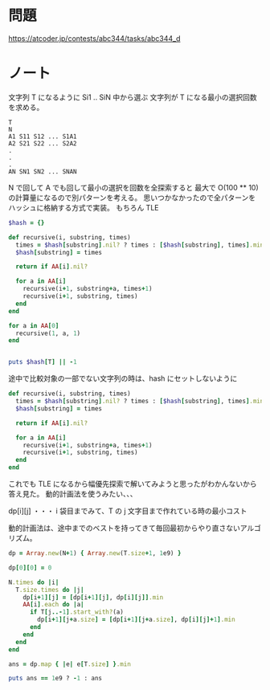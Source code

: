 # 問題

https://atcoder.jp/contests/abc344/tasks/abc344_d

# ノート

文字列 T になるように Si1 .. SiN 中から選ぶ
文字列が T になる最小の選択回数を求める。

```
T
N
A1 S11 S12 ... S1A1
A2 S21 S22 ... S2A2
.
.
.
AN SN1 SN2 ... SNAN
```

N で回して A でも回して最小の選択を回数を全探索すると 最大で O(100 \*\* 10) の計算量になるので別パターンを考える。
思いつかなかったので全パターンをハッシュに格納する方式で実装。
もちろん TLE

```ruby
$hash = {}

def recursive(i, substring, times)
  times = $hash[substring].nil? ? times : [$hash[substring], times].min
  $hash[substring] = times

  return if AA[i].nil?

  for a in AA[i]
    recursive(i+1, substring+a, times+1)
    recursive(i+1, substring, times)
  end
end

for a in AA[0]
  recursive(1, a, 1)
end


puts $hash[T] || -1
```

途中で比較対象の一部でない文字列の時は、hash にセットしないように

```ruby
def recursive(i, substring, times)
  times = $hash[substring].nil? ? times : [$hash[substring], times].min
  $hash[substring] = times

  return if AA[i].nil?

  for a in AA[i]
    recursive(i+1, substring+a, times+1)
    recursive(i+1, substring, times)
  end
end
```

これでも TLE になるから幅優先探索で解いてみようと思ったがわかんないから答え見た。
動的計画法を使うみたい、、、

dp[i][j] ・・・ i 袋目までみて、T の j 文字目まで作れている時の最小コスト

動的計画法は、途中までのベストを持ってきて毎回最初からやり直さないアルゴリズム。

```ruby
dp = Array.new(N+1) { Array.new(T.size+1, 1e9) }

dp[0][0] = 0

N.times do |i|
  T.size.times do |j|
    dp[i+1][j] = [dp[i+1][j], dp[i][j]].min
    AA[i].each do |a|
      if T[j..-1].start_with?(a)
        dp[i+1][j+a.size] = [dp[i+1][j+a.size], dp[i][j]+1].min
      end
    end
  end
end

ans = dp.map { |e| e[T.size] }.min

puts ans == 1e9 ? -1 : ans
```
